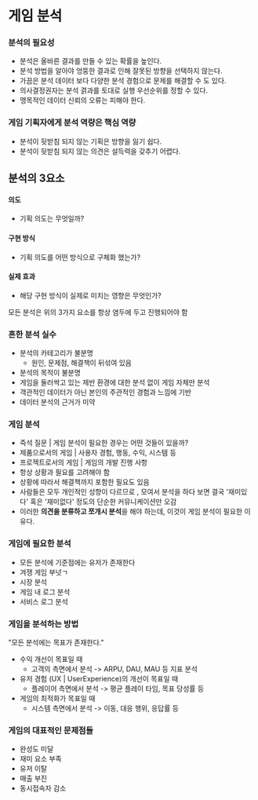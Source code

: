 # 게임 분석

### 분석의 필요성

- 분석은 올바른 결과를 만들 수 있는 확률을 높인다.
- 분석 방법을 알아야 엉뚱한 결과로 인해 잘못된 방향을 선택하지 않는다.
- 가끔은 분석 데이터 보다 다양한 분석 경험으로 문제를 해결할 수 도 있다.
- 의사결정권자는 분석 겱과를 토대로 실행 우선순위를 정할 수 있다.
- 맹목적인 데이터 신뢰의 오류는 피해야 한다.

### 게임 기획자에게 분석 역량은 핵심 역량

- 분석이 뒷받침 되지 않는 기획은 방향을 잃기 쉽다.
- 분석이 뒷받침 되지 않는 의견은 설득력을 갖추기 어렵다.



## 분석의 3요소

#### 의도

- 기획 의도는 무엇일까?

#### 구현 방식

- 기획 의도를 어떤 방식으로 구체화 했는가?

#### 실제 효과

- 해당 구현 방식이 실제로 미치는 영향은 무엇인가?

모든 분석은 위의 3가지 요소를 항상 염두에 두고 진행되어야 함



### 흔한 분석 실수

- 분석의 카테고리가 불분명
  - 원인, 문제점, 해결책이 뒤섞여 있음
- 분석의 목적이 불분명
- 게임을 둘러싹고 있는 제반 환경에 대한 분석 없이 게임 자체만 분석
- 객관적인 데이터가 아닌 본인의 주관적인 경험과 느낌에 기반
- 데이터 분석의 근거가 미약



### 게임 분석

- 즉석 질문 | 게임 분석이 필요한 경우는 어떤 것들이 있을까?
- 제품으로서의 게임 | 사용자 경험, 행동, 수익, 시스템 등
- 프로젝트로서의 게임 | 게임의 개발 진행 사항
- 항상 상황과 필요를 고려해야 함
- 상황에 따라서 해결책까지 포함한 필요도 있음
- 사람들은 모두 개인적인 성향이 다르므로 , 모여서 분석을 하다 보면 결국 '재미있다' 혹은 '재미없다' 정도의 단순한 커뮤니케이션만 오감
- 이러한 **의견을 분류하고 쪼개시 분석**을 해야 하는데, 이것이 게임 분석이 필요한 이유다.



### 게임에 필요한 분석

- 모든 분석에 기준점에는 유저가 존재한다
- 겨쟁 게임 부넛ㄱ
- 시장 분석
- 게임 내 로그 분석
- 서비스 로그 분석

### 게임을 분석하는 방법

"모든 분석에는 목표가 존재한다."

- 수익 개선이 목표일 때
  - 고객의 측면에서 분석 -> ARPU, DAU, MAU 등 지표 분석
- 유저 경험 (UX | UserExperience)의 개선이 목표일 때
  - 플레이어 측면에서 분석 -> 평균 플레이 타임, 목표 당성률 등
- 게임의 최적화가 목표일 때
  - 시스템 측면에서 분석 -> 이동, 대응 행위, 응답률 등



### 게임의 대표적인 문제점들

- 완성도 미달
- 재미 요소 부족
- 유저 이탈
- 매출 부진
- 동시접속자 감소





